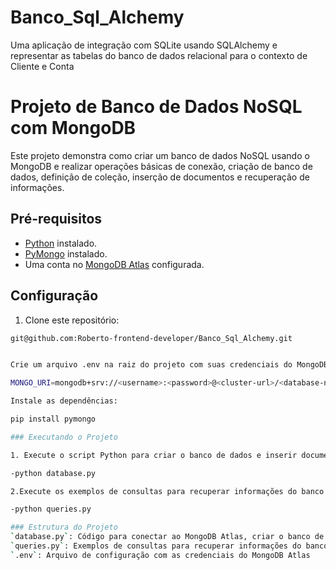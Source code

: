 # Banco_Sql_Alchemy
Uma aplicação de integração com SQLite usando SQLAlchemy e representar as tabelas do banco de dados relacional para o contexto de Cliente e Conta

# Projeto de Banco de Dados NoSQL com MongoDB

Este projeto demonstra como criar um banco de dados NoSQL usando o MongoDB e realizar operações básicas de conexão, criação de banco de dados, definição de coleção, inserção de documentos e recuperação de informações.

## Pré-requisitos

- [Python](https://www.python.org/) instalado.
- [PyMongo](https://pypi.org/project/pymongo/) instalado.
- Uma conta no [MongoDB Atlas](https://www.mongodb.com/cloud/atlas) configurada.

## Configuração

1. Clone este repositório:

```bash
git@github.com:Roberto-frontend-developer/Banco_Sql_Alchemy.git


Crie um arquivo .env na raiz do projeto com suas credenciais do MongoDB Atlas:

MONGO_URI=mongodb+srv://<username>:<password>@<cluster-url>/<database-name>?retryWrites=true&w=majority

Instale as dependências:

pip install pymongo

### Executando o Projeto

1. Execute o script Python para criar o banco de dados e inserir documentos:

-python database.py

2.Execute os exemplos de consultas para recuperar informações do banco de dados:

-python queries.py

### Estrutura do Projeto
`database.py`: Código para conectar ao MongoDB Atlas, criar o banco de dados, definir a coleção e inserir documentos.
`queries.py`: Exemplos de consultas para recuperar informações do banco de dados.
`.env`: Arquivo de configuração com as credenciais do MongoDB Atlas






